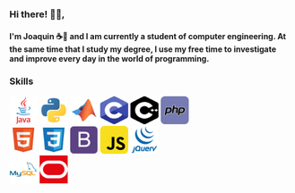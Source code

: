 ### Hi there! 👋🏽, 

#### I'm Joaquin ☕🍃 and I am currently a student of computer engineering. At the same time that I study my degree, I use my free time to investigate and improve every day in the world of programming.

### Skills
  <p> 
    <img src="./icons/java_icon.svg" alt="java" width="50" height="50"/>
    <img src="./icons/python_icon.svg" alt="python" width="50" height="50"/>
    <img src="./icons/matlab_icon.svg" alt="matlab" width="50" height="50"/>
    <img src="./icons/c_icon.svg" alt="c" width="50" height="50"/>
    <img src="./icons/cplusplus_icon.svg" alt="c++" width="50" height="50"/>
    <img src="./icons/php_icon.svg" alt="php" width="50" height="50"/>
    </br>
    <img src="./icons/html_icon.svg" alt="html" width="50" height="50"/>
    <img src="./icons/css_icon.svg" alt="css" width="50" height="50"/>
    <img src="./icons/bootstrap_icon.svg" alt="bootstrap" width="50" height="50"/>
    <img src="./icons/javascript_icon.svg" alt="javascript" width="50" height="50"/>
    <img src="./icons/jquery_icon.svg" alt="jquery" width="50" height="50"/>
    </br>
    <img src="./icons/mysql_icon.svg" alt="mysql" width="50" height="50"/>
    <img src="./icons/oracle_icon.svg" alt="oracle" width="50" height="50"/>
  </p>
  

